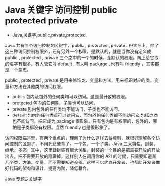 # Java 关键字 访问控制 public protected private
- Java,关键字,public,private,protected,

Java 共有三个访问控制的关键字，public , protected , private . 但实际上，除了这三种访问控制权限外，还有另外一个权限，是默认的，就是当你没有定义成 public , protected , private 三个之中的一个的时候，是默认的权限。网上给它取的名字有很多，有人管它叫 default , 有人叫 package , 也有叫 friendly ，其实都是一个意思。

public , protected , private 是用来修饰类，变量和方法，用来标识对应的类，变量和方法在其他类的访问权限。

 - public 包内及包外的任何类均可以访问。这是最开放的权限。
 - protected 包内的任何类，子类也可以访问。
 - private 包内包外的任何类均不能访问，子类也不能访问。
 - default 包内的任何类都可以访问它，而包外的任何类都不能访问它,包括之类也不能访问。把它成为 package 很形象，只有包内是有权限的，包外的，哪怕是子类都没有权限。当然 friendly 也是很形象了。

访问权限描述里，有两个重点的，理解了为什么这样去做控制，就很好理解各个访问控制的区别了，不用死记硬背了。一个包，一个子类。Java 三大特性，封装，继承，多态，其中，这里跟封装有很大关系。封装的一个目的是把需要开放的开放出去，把不需要开放的隐藏掉，这样别人在调用你的 API 的时候，只需要知道某几个类，方法，变量，而不需要知道全部。这样可以约束开发者，也帮助开发者做好代码的架构和设计，提高内聚，降低耦合。

[Java 专题之关键字](http://www.binkery.com/archives/427.html)